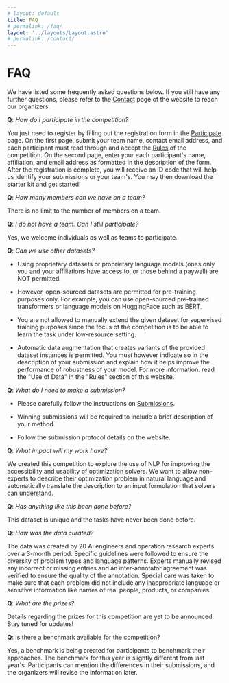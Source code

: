 ```yaml
---
# layout: default
title: FAQ
# permalink: /faq/
layout: '../layouts/Layout.astro'
# permalink: /contact/
---
```


# FAQ

We have listed some frequently asked questions below. If you still have any further questions, please refer to the [Contact](https://nl4opt.github.io/contact/) page of the website to reach our organizers.

**Q**: *How do I participate in the competition?*

You just need to register by filling out the registration form in the [Participate](https://nl4opt.github.io/participate/) page. On the first page, submit your team name, contact email address, and each participant must read through and accept the [Rules](https://nl4opt.github.io/rules/) of the competition. On the second page, enter your each participant's name, affiliation, and email address as formatted in the description of the form. After the registration is complete, you will receive an ID code that will help us identify your submissions or your team's. You may then download the starter kit and get started!

**Q**: *How many members can we have on a team?*

There is no limit to the number of members on a team.

**Q**: *I do not have a team. Can I still participate?*

Yes, we welcome individuals as well as teams to participate.

**Q**:  *Can we use other datasets?*

- Using proprietary datasets or proprietary language models (ones only you and your affiliations have access to, or those behind a paywall) are NOT permitted.

- However, open-sourced datasets are permitted for pre-training purposes only. For example, you can use open-sourced pre-trained transformers or language models on HuggingFace such as BERT.

- You are not allowed to manually extend the given dataset for supervised training purposes since the focus of the competition is to be able to learn the task under low-resource setting.

- Automatic data augmentation that creates variants of the provided dataset instances is permitted. You must however indicate so in the description of your submission and explain how it helps improve the performance of robustness of your model. For more information. read the "Use of Data" in the "Rules" section of this website.

**Q**: *What do I need to make a submission?*

<!-- * Make sure you include the following in your submission:

  * Same ID code given after registration to identify their multiple submissions.

  * A Poetry configuration to manage the participant's Python library dependencies in a deterministic way. Please refer to the template in the starter kit and tutorial for a step-by-step guide.

  * A binary file for the trained model.

  * If the output of your model format is different from that of the baseline model provided im the starter kit, please provide a conversion script. Please refer to the tutorial for more details.

  * For the second sub-task. if you used a different meaning representation. please provide a script to convert their model prediction to the canonical format used for evaluation. Refer to the example/default conversion script in the starter kit. -->

* Please carefully follow the instructions on [Submissions](https://nl4opt.github.io/submissions/).

* Winning submissions will be required to include a brief description of your method.

* Follow the submission protocol details on the website.

**Q**: *What impact will my work have?*

We created this competition to explore the use of NLP for improving the accessibility and usability of optimization solvers. We want to allow non-experts to describe their optimization problem in natural language and automatically translate the description to an input formulation that solvers can understand.

**Q**: *Has anything like this been done before?*

This dataset is unique and the tasks have never been done before.

**Q**: *How was the data curated?*

The data was created by 20 AI engineers and operation research experts over a 3-month period. Specific guidelines were followed to ensure the diversity of problem types and language patterns. Experts manually revised any incorrect or missing entries and an inter-annotator agreement was verified to ensure the quality of the annotation. Special care was taken to make sure that each problem did not include any inappropriate language or sensitive information like names of real people, products, or companies.

**Q**: *What are the prizes?*

Details regarding the prizes for this competition are yet to be announced. Stay tuned for updates!

**Q**: Is there a benchmark available for the competition?

Yes, a benchmark is being created for participants to benchmark their approaches. The benchmark for this year is slightly different from last year's. Participants can mention the differences in their submissions, and the organizers will revise the information later.
